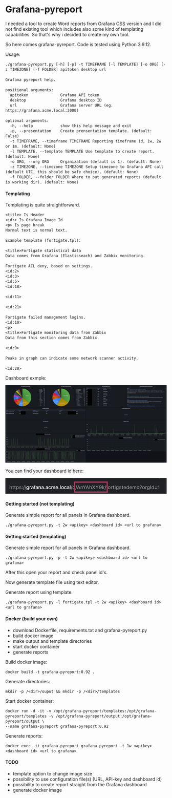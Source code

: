 # Grafana-pyreport

I needed a tool to create Word reports from Grafana OSS version and I did not find existing tool
which includes also some kind of templating capabilities. So that's why i decided to create my own tool.

So here comes grafana-pyreport. Code is tested using Python 3.9.12.

Usage:
```
./grafana-pyreport.py [-h] [-p] -t TIMEFRAME [-l TEMPLATE] [-o ORG] [-z TIMEZONE] [-f FOLDER] apitoken desktop url

Grafana pyreport help.

positional arguments:
  apitoken              Grafana API token
  desktop               Grafana desktop ID
  url                   Grafana server URL (eg. https://grafana.acme.local:3000)

optional arguments:
  -h, --help            show this help message and exit
  -p, --presentation    Create prensentation template. (default: False)
  -t TIMEFRAME, --timeframe TIMEFRAME Reporting timeframe 1d, 1w, 2w or 1m. (default: None)
  -l TEMPLATE, --template TEMPLATE Use template to create report. (default: None)
  -o ORG, --org ORG     Organization (default is 1). (default: None)
  -z TIMEZONE, --timezone TIMEZONE Setup timezone to Grafana API call (default UTC, this should be safe choice). (default: None)
  -f FOLDER, --folder FOLDER Where to put generated reports (default is working dir). (default: None)
  ```

#### Templating
Templating is quite straightforward.

```
<title> Is Header
<id:> Is Grafana Image Id
<p> Is page break
Normal text is normal text.

Example template (fortigate.tpl):

<title>Fortigate statistical data
Data comes from Grafana (Elasticseach) and Zabbix monitoring.

Fortigate ACL deny, based on settings.
<id:2>
<id:3>
<id:5>
<id:18>

<id:11>

<id:21>

Fortigate failed management logins.
<id:10>
<p>
<title>Fortigate monitoring data from Zabbix
Data from this section comes from Zabbix.

<id:9>

Peaks in graph can indicate some network scanner activity.

<id:20>
```

Dashboard exmple:

![This is an image](https://github.com/hrleinonen/Grafana-pyreport/blob/main/reports/Dashboard.jpg)

You can find your dashboard id here:

![This is an image](https://github.com/hrleinonen/Grafana-pyreport/blob/main/reports/Dashboard%20Id.png)

#### Getting started (not templating)
Generate simple report for all panels in Grafana dashboard.
```
./grafana-pyreport.py -t 2w <apikey> <dashboard id> <url to grafana>
```
#### Getting started (templating)
Generate simple report for all panels in Grafana dashboard.
```
./grafana-pyreport.py -p -t 2w <apikey> <dashboard id> <url to grafana>
```
After this open your report and check panel id's.
  
Now generate template file using text editor.

Generate report using template.
```
./grafana-pyreport.py -l fortigate.tpl -t 2w <apikey> <dashboard id> <url to grafana>
```

#### Docker (build your own)
- download Dockerfile, requirements.txt and grafana-pyreport.py
- build docker image
- make output and template directories
- start docker container
- generate reports

Build docker image:
```
docker build -t grafana-pyreport:0.92 .
```

Generate directories:
```
mkdir -p /<dir>/ouput && mkdir -p /<dir>/templates
```

Start docker container:
```
docker run -d -it -v /opt/grafana-pyreport/templates:/opt/grafana-pyreport/templates -v /opt/grafana-pyreport/output:/opt/grafana-pyreport/output \
--name grafana-pyreport grafana-pyreport:0.92
```

Generate reports:
```
docker exec -it grafana-pyreport grafana-pyreport -t 1w <apikey> <dashboard id> <url to grafana>
```

#### TODO
- template option to change image size
- possibility to use configuration file(s) (URL, API-key and dashboard id)
- possibility to create report straight from the Grafana dashboard
- generate docker image
